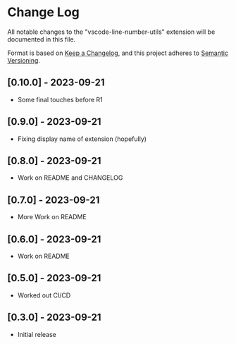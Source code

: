 # Change Log

All notable changes to the "vscode-line-number-utils" extension will be documented in this file.

Format is based on [Keep a Changelog](http://keepachangelog.com/), and this project adheres to [Semantic Versioning](https://semver.org/spec/v2.0.0.html).

## [0.10.0] - 2023-09-21

- Some final touches before R1

## [0.9.0] - 2023-09-21

- Fixing display name of extension (hopefully)

## [0.8.0] - 2023-09-21

- Work on README and CHANGELOG

## [0.7.0] - 2023-09-21

- More Work on README

## [0.6.0] - 2023-09-21

- Work on README

## [0.5.0] - 2023-09-21

- Worked out CI/CD

## [0.3.0] - 2023-09-21

- Initial release
